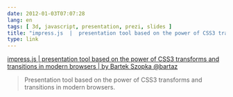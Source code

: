 ```yaml
---
date: 2012-01-03T07:07:28
lang: en
tags: [ 3d, javascript, presentation, prezi, slides ]
title: "impress.js  |  presentation tool based on the power of CSS3 transforms and transitions in modern browsers  |  by Bartek Szopka @bartaz"
type: link
---
```


[impress.js  |  presentation tool based on the power of CSS3 transforms
and transitions in modern browsers  |  by Bartek Szopka
\@bartaz](http://bartaz.github.com/impress.js/)

> Presentation tool based on the power of CSS3 transforms and
> transitions in modern browsers.

